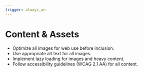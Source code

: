 ```yaml
---
trigger: always_on
---
```


# Content & Assets

- Optimize all images for web use before inclusion.
- Use appropriate alt text for all images.
- Implement lazy loading for images and heavy content.
- Follow accessibility guidelines (WCAG 2.1 AA) for all content.